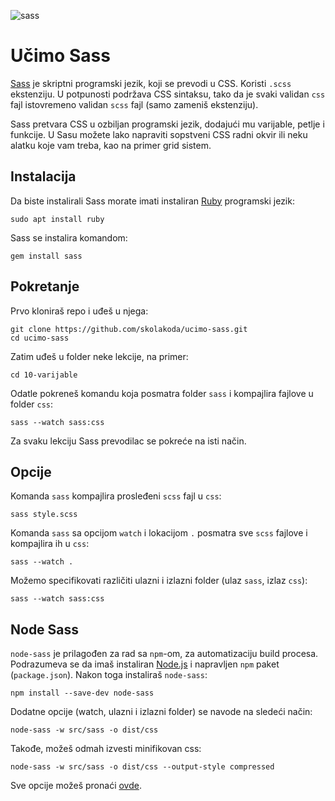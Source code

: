 ![sass](https://upload.wikimedia.org/wikipedia/commons/thumb/9/96/Sass_Logo_Color.svg/320px-Sass_Logo_Color.svg.png)

# Učimo Sass

[Sass](http://sass-lang.com/) je skriptni programski jezik, koji se prevodi u CSS. Koristi `.scss` ekstenziju. U potpunosti podržava CSS sintaksu, tako da je svaki validan `css` fajl istovremeno validan `scss` fajl (samo zameniš ekstenziju).

Sass pretvara CSS u ozbiljan programski jezik, dodajući mu varijable, petlje i funkcije. U Sasu možete lako napraviti sopstveni CSS radni okvir ili neku alatku koje vam treba, kao na primer grid sistem.

## Instalacija

Da biste instalirali Sass morate imati instaliran [Ruby](https://www.ruby-lang.org/en/) programski jezik:
```
sudo apt install ruby
```

Sass se instalira komandom:
```
gem install sass
```

## Pokretanje

Prvo kloniraš repo i uđeš u njega:
```
git clone https://github.com/skolakoda/ucimo-sass.git
cd ucimo-sass
```

Zatim uđeš u folder neke lekcije, na primer:
```
cd 10-varijable
```

Odatle pokreneš komandu koja posmatra folder `sass` i kompajlira fajlove u folder `css`:
```
sass --watch sass:css
```

Za svaku lekciju Sass prevodilac se pokreće na isti način.

## Opcije

Komanda `sass` kompajlira prosleđeni `scss` fajl u `css`:
```
sass style.scss
```

Komanda `sass` sa opcijom `watch` i lokacijom `.` posmatra sve `scss` fajlove i kompajlira ih u `css`:
```
sass --watch .
```
Možemo specifikovati različiti ulazni i izlazni folder (ulaz `sass`, izlaz `css`):
```
sass --watch sass:css
```

## Node Sass

`node-sass` je prilagođen za rad sa `npm`-om, za automatizaciju build procesa. Podrazumeva se da imaš instaliran [Node.js](https://nodejs.org) i napravljen `npm` paket (`package.json`). Nakon toga instaliraš `node-sass`:
```
npm install --save-dev node-sass
```

Dodatne opcije (watch, ulazni i izlazni folder) se navode na sledeći način:
```
node-sass -w src/sass -o dist/css
```

Takođe, možeš odmah izvesti minifikovan css:
```
node-sass -w src/sass -o dist/css --output-style compressed
```

Sve opcije možeš pronaći [ovde](https://github.com/sass/node-sass#command-line-interface).
